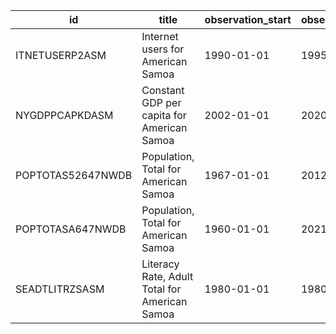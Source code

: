 | id                | title                                         | observation_start   | observation_end   |
|-------------------|-----------------------------------------------|---------------------|-------------------|
| ITNETUSERP2ASM    | Internet users for American Samoa             | 1990-01-01          | 1995-01-01        |
| NYGDPPCAPKDASM    | Constant GDP per capita for American Samoa    | 2002-01-01          | 2020-01-01        |
| POPTOTAS52647NWDB | Population, Total for American Samoa          | 1967-01-01          | 2012-01-01        |
| POPTOTASA647NWDB  | Population, Total for American Samoa          | 1960-01-01          | 2021-01-01        |
| SEADTLITRZSASM    | Literacy Rate, Adult Total for American Samoa | 1980-01-01          | 1980-01-01        |
